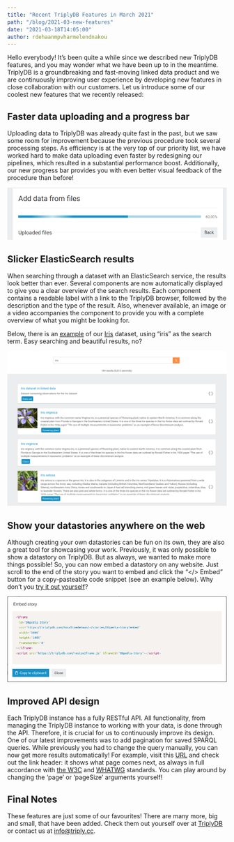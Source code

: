 ```yaml
---
title: "Recent TriplyDB Features in March 2021"
path: "/blog/2021-03-new-features"
date: "2021-03-18T14:05:00"
author: rdehaanmpvharmelendnakou
---
```


Hello everybody! It’s been quite a while since we described new TriplyDB features, and you may wonder what we have been up to in the meantime. TriplyDB is a groundbreaking and fast-moving linked data product and we are continuously improving user experience by developing new features in close collaboration with our customers. Let us introduce some of our coolest new features that we recently released: 



## Faster data uploading and a progress bar 



Uploading data to TriplyDB was already quite fast in the past, but we saw some room for improvement because the previous procedure took several processing steps. As efficiency is at the very top of our priority list, we have worked hard to make data uploading even faster by redesigning our pipelines, which resulted in a substantial performance boost. Additionally, our new progress bar provides you with even better visual feedback of the procedure than before! 


![The new progress bar](progress-bar.png)



## Slicker ElasticSearch results 



When searching through a dataset with an ElasticSearch service, the results look better than ever. Several components are now automatically displayed to give you a clear overview of the search results. Each component contains a readable label with a link to the TriplyDB browser, followed by the description and the type of the result. Also, whenever available, an image or a video accompanies the component to provide you with a complete overview of what you might be looking for.



Below, there is an [example](https://triplydb.com/Triply/iris/search/iris-1?q=iris) of our [Iris](https://triplydb.com/Triply/iris/) dataset, using “iris” as the search term. Easy searching and beautiful results, no? 



![An example of elastic search results](search.png)



## Show your datastories anywhere on the web



Although creating your own datastories can be fun on its own, they are also a great tool for showcasing your work. Previously, it was only possible to show a datastory on TriplyDB. But as always, we wanted to make more things possible! So, you can now embed a datastory on any website. Just scroll to the end of the story you want to embed and click the “&lt;/&gt; Embed” button for a copy-pasteable code snippet (see an example below). Why don’t you [try it out yourself][]?



![Snippet for embedding a story](embed.png)



## Improved API design



Each TriplyDB instance has a fully RESTful API. All functionality, from managing the TriplyDB instance to working with your data, is done through the API. Therefore, it is crucial for us to continuously improve its design. One of our latest improvements was to add pagination for saved SPARQL queries. While previously you had to change the query manually, you can now get more results automatically! For example, visit this [URL](https://api.triplydb.com/queries/academy/pokemon-color/run?page=3&pageSize=100) and check out the link header: it shows what page comes next, as always in full accordance with [the W3C](https://www.w3.org/TR/html401/types.html#type-links) and [WHATWG](https://html.spec.whatwg.org/multipage/links.html#sequential-link-types) standards. You can play around by changing the ‘page’ or ‘pageSize’ arguments yourself! 





## Final Notes

These features are just some of our favourites! There are many more, big and small, that have been added. Check them out yourself over at [TriplyDB](https://triplydb.com) or contact us at [info@triply.cc](mailto:info@triply.cc).

[try it out yourself]: https://triplydb.com/RosalinedeHaan/-/stories/DBpedia-Story
